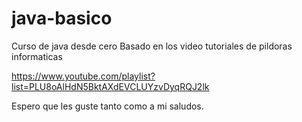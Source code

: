 # java-basico
Curso de java desde cero
Basado en los video tutoriales 
de pildoras informaticas 

https://www.youtube.com/playlist?list=PLU8oAlHdN5BktAXdEVCLUYzvDyqRQJ2lk

Espero que les guste tanto como
a mi saludos.
